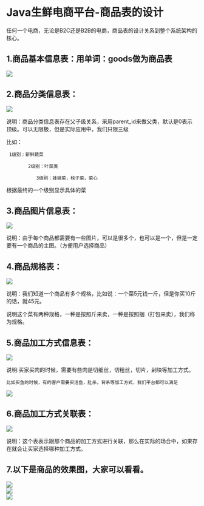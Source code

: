 # Java生鲜电商平台-商品表的设计

任何一个电商，无论是B2C还是B2B的电商，商品表的设计关系到整个系统架构的核心。

## 1.商品基本信息表：用单词：goods做为商品表

![](/static/image/641237-20180511085008395-2022270459.png)

## 2.商品分类信息表：

![](/static/image/641237-20180511085115897-1585944555.png)

说明：商品分类信息表存在父子级关系，采用parent\_id来做父类，默认是0表示顶级。可以无限极，但是实际应用中，我们只限三级

比如：

```
 1级别：新鲜蔬菜

        2级别：叶菜类

           3级别：娃娃菜，秧子菜，菜心
```

根据最终的一个级别显示具体的菜

## 3.商品图片信息表：

![](/static/image/641237-20180511085624853-1085931362.png)

说明：由于每个商品都需要有一些图片，可以是很多个，也可以是一个，但是一定要有一个商品的主图。（方便用户选择商品）

## 4.商品规格表：

![](/static/image/641237-20180511085715283-1185411817.png)

说明：我们知道一个商品有多个规格，比如说：一个菜5元钱一斤，但是你买10斤的话，就45元。

说明这个菜有两种规格，一种是按照斤来卖，一种是按照捆（打包来卖），我们称为规格。

## 5.商品加工方式信息表：

![](/static/image/641237-20180511090017239-1013322119.png)

说明:买家买肉的时候，需要有些肉是切细丝，切粗丝，切片，剁块等加工方式。



`比如买鱼的时候，有的客户需要买活鱼，肚杀，背杀等加工方式，我们平台都可以满足`



![](/static/image/641237-20180511090152450-132148966.png)

## 6.商品加工方式关联表：

![](/static/image/641237-20180511090217872-1157575442.png)

说明：这个表表示跟那个商品的加工方式进行关联，那么在实际的场合中，如果存在就会让买家选择哪种加工方式。

## 7.以下是商品的效果图，大家可以看看。

![](/static/image/641237-20180511090650157-1829014234.png)  
![](/static/image/641237-20180511090702754-1340462555.png)  
![](/static/image/641237-20180511090712805-684141631.png)

